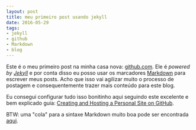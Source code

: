 ```yaml
---
layout: post
title: meu primeiro post usando jekyll
date: 2016-05-29
tags: 
- jekyll
- github
- Markdown
- blog
---
```


Este é o meu primeiro post na minha casa nova: [github.com](https://github.com). Ele é
*powered by [Jekyll](http://jekyllrb.com)* e por conta disso eu posso usar os marcadores
[Markdown](https://github.com/adam-p/markdown-here/wiki/Markdown-Cheatsheet) para escrever meus posts.
Acho que isso vai agilizar muito o processo de postagem e consequentemente trazer mais conteúdo para este blog.

Eu consegui configurar tudo isso bonitinho aqui seguindo este excelente e bem explicado guia: [Creating and Hosting a Personal Site on GitHub](http://jmcglone.com/guides/github-pages/).

BTW: uma "cola" para a sintaxe Markdown muito boa pode ser encontrada [aqui](http://packetlife.net/media/library/16/Markdown.pdf).

